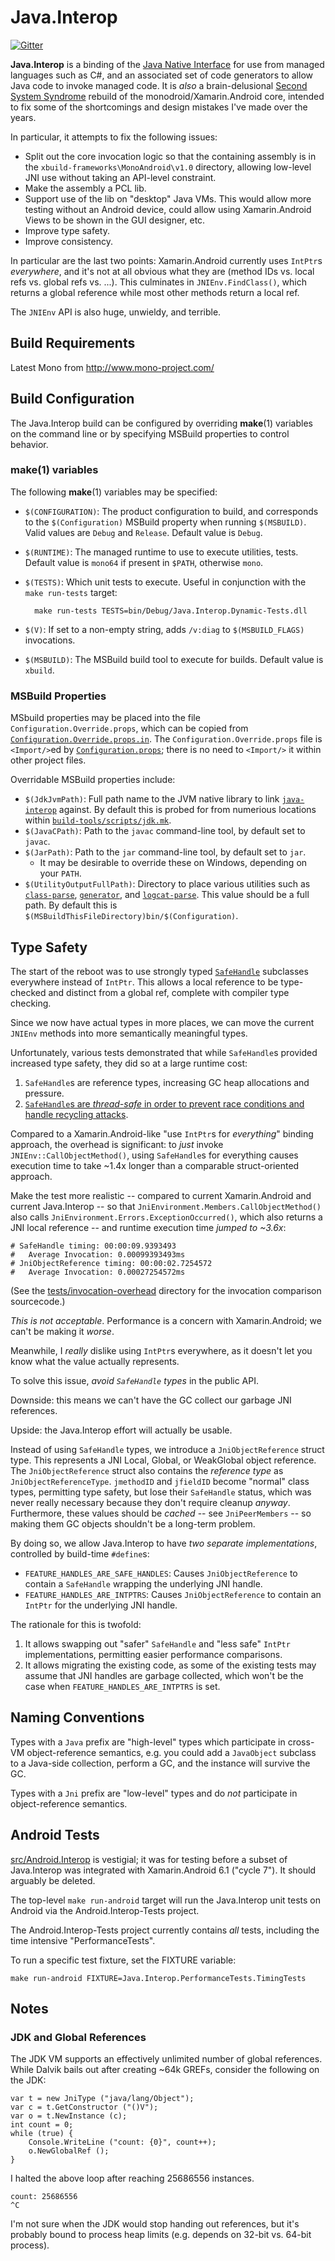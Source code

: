 # Java.Interop

[![Gitter](https://badges.gitter.im/Join%20Chat.svg)](https://gitter.im/xamarin/xamarin-android?utm_source=badge&utm_medium=badge&utm_campaign=pr-badge&utm_content=badge)

**Java.Interop** is a binding of the [Java Native Interface][jni] for use from
managed languages such as C#, and an associated set of code generators to
allow Java code to invoke managed code. It is *also* a brain-delusional
[Second System Syndrome][sss] rebuild of the monodroid/Xamarin.Android core,
intended to fix some of the shortcomings and design mistakes I've made over the years.

[jni]: http://docs.oracle.com/javase/8/docs/technotes/guides/jni/spec/jniTOC.html
[sss]: http://en.wikipedia.org/wiki/Second-system_effect

In particular, it attempts to fix the following issues: 

* Split out the core invocation logic so that the containing assembly is in the
  `xbuild-frameworks\MonoAndroid\v1.0` directory, allowing low-level JNI use
  without taking an API-level constraint.
* Make the assembly a PCL lib.
* Support use of the lib on "desktop" Java VMs. This would allow more testing
  without an Android device, could allow using Xamarin.Android Views to be shown
  in the GUI designer, etc.
* Improve type safety.
* Improve consistency.

In particular are the last two points: Xamarin.Android currently uses `IntPtr`s
*everywhere*, and it's not at all obvious what they are (method IDs vs.
local refs vs. global refs vs. ...). This culminates in `JNIEnv.FindClass()`,
which returns a global reference while most other methods return a local ref.

The `JNIEnv` API is also huge, unwieldy, and terrible.

## Build Requirements

Latest Mono from http://www.mono-project.com/

## Build Configuration

The Java.Interop build can be configured by overriding **make**(1) variables
on the command line or by specifying MSBuild properties to control behavior.

### **make**(1) variables

The following **make**(1) variables may be specified:

* `$(CONFIGURATION)`: The product configuration to build, and corresponds
    to the `$(Configuration)` MSBuild property when running `$(MSBUILD)`.
    Valid values are `Debug` and `Release`. Default value is `Debug`.
* `$(RUNTIME)`: The managed runtime to use to execute utilities, tests.
    Default value is `mono64` if present in `$PATH`, otherwise `mono`.
* `$(TESTS)`: Which unit tests to execute. Useful in conjunction with the
    `make run-tests` target:

        make run-tests TESTS=bin/Debug/Java.Interop.Dynamic-Tests.dll

* `$(V)`: If set to a non-empty string, adds `/v:diag` to `$(MSBUILD_FLAGS)`
    invocations.
* `$(MSBUILD)`: The MSBuild build tool to execute for builds.
    Default value is `xbuild`.


### MSBuild Properties

MSbuild properties may be placed into the file `Configuration.Override.props`,
which can be copied from
[`Configuration.Override.props.in`](Configuration.Override.props.in).
The `Configuration.Override.props` file is `<Import/>`ed by
[`Configuration.props`](Configuration.props); there is no need to `<Import/>`
it within other project files.

Overridable MSBuild properties include:

* `$(JdkJvmPath)`: Full path name to the JVM native library to link
    [`java-interop`](src/java-interop) against. By default this is
    probed for from numerious locations within
    [`build-tools/scripts/jdk.mk`](build-tools/scripts/jdk.mk).
* `$(JavaCPath)`: Path to the `javac` command-line tool, by default set to `javac`.
* `$(JarPath)`: Path to the `jar` command-line tool, by default set to `jar`.
  * It may be desirable to override these on Windows, depending on your `PATH`.
* `$(UtilityOutputFullPath)`: Directory to place various utilities such as
    [`class-parse`](tools/class-parse), [`generator`](tools/generator),
    and [`logcat-parse`](tools/logcat-parse). This value should be a full path.
    By default this is `$(MSBuildThisFileDirectory)bin/$(Configuration)`.


## Type Safety

The start of the reboot was to use strongly typed [`SafeHandle`][SafeHandle]
subclasses everywhere instead of `IntPtr`. This allows a local reference to be
type-checked and distinct from a global ref, complete with compiler
type checking.

[SafeHandle]: http://msdn.microsoft.com/en-us/library/system.runtime.interopservices.safehandle.aspx

Since we now have actual types in more places, we can move the current `JNIEnv`
methods into more semantically meaningful types.

Unfortunately, various tests demonstrated that while `SafeHandle`s provided
increased type safety, they did so at a large runtime cost:

1. `SafeHandle`s are reference types, increasing GC heap allocations and pressure.
2. [`SafeHandle`s are *thread-safe* in order to prevent race conditions and handle recycling attacks][reliability].

[reliability]: http://blogs.msdn.com/b/bclteam/archive/2005/03/16/396900.aspx

Compared to a Xamarin.Android-like "use `IntPtr`s for *everything*" binding
approach, the overhead is significant: to *just* invoke
`JNIEnv::CallObjectMethod()`, using `SafeHandle`s for everything causes
execution time to take ~1.4x longer than a comparable struct-oriented approach.

Make the test more realistic -- compared to current Xamarin.Android and
current Java.Interop -- so that `JniEnvironment.Members.CallObjectMethod()`
also calls `JniEnvironment.Errors.ExceptionOccurred()`, which also returns
a JNI local reference -- and runtime execution time *jumped to ~3.6x*:

    # SafeHandle timing: 00:00:09.9393493
    #	Average Invocation: 0.00099393493ms
    # JniObjectReference timing: 00:00:02.7254572
    #	Average Invocation: 0.00027254572ms

(See the [tests/invocation-overhead](tests/invocation-overhead) directory
for the invocation comparison sourcecode.)

*This is not acceptable*. Performance is a concern with Xamarin.Android;
we can't be making it *worse*.

Meanwhile, I *really* dislike using `IntPtr`s everywhere, as it doesn't let you
know what the value actually represents.

To solve this issue, *avoid `SafeHandle` types* in the public API.

Downside: this means we can't have the GC collect our garbage JNI references.

Upside: the Java.Interop effort will actually be usable.

Instead of using `SafeHandle` types, we introduce a
`JniObjectReference` struct type. This represents a JNI Local, Global, or
WeakGlobal object reference. The `JniObjectReference` struct also contains
the *reference type* as `JniObjectReferenceType`.
`jmethodID` and `jfieldID` become "normal" class types, permitting type safety,
but lose their `SafeHandle` status, which was never really necessary because
they don't require cleanup *anyway*. Furthermore, these values should be
*cached* -- see `JniPeerMembers` -- so making them GC objects shouldn't be
a long-term problem.

By doing so, we allow Java.Interop to have *two separate implementations*,
controlled by build-time `#define`s:

* `FEATURE_HANDLES_ARE_SAFE_HANDLES`: Causes `JniObjectReference` to
    contain a `SafeHandle` wrapping the underlying JNI handle.
* `FEATURE_HANDLES_ARE_INTPTRS`: Causes `JniObjectReference` to contain
    an `IntPtr` for the underlying JNI handle.

The rationale for this is twofold:

1. It allows swapping out "safer" `SafeHandle` and "less safe" `IntPtr`
    implementations, permitting easier performance comparisons.
2. It allows migrating the existing code, as some of the existing
    tests may assume that JNI handles are garbage collected, which
    won't be the case when `FEATURE_HANDLES_ARE_INTPTRS` is set.


## Naming Conventions

Types with a `Java` prefix are "high-level" types which participate in cross-VM
object-reference semantics, e.g. you could add a `JavaObject` subclass to a
Java-side collection, perform a GC, and the instance will survive the GC.

Types with a `Jni` prefix are "low-level" types and do *not* participate in
object-reference semantics.

## Android Tests

[src/Android.Interop](src/Android.Interop) is vestigial; it was for
testing before a subset of Java.Interop was integrated with
Xamarin.Android 6.1 ("cycle 7"). It should arguably be deleted.

The top-level `make run-android` target will run the Java.Interop unit tests
on Android via the Android.Interop-Tests project.

The Android.Interop-Tests project currently contains *all* tests, including
the time intensive "PerformanceTests".

To run a specific test fixture, set the FIXTURE variable:

    make run-android FIXTURE=Java.Interop.PerformanceTests.TimingTests

## Notes

### JDK and Global References

The JDK VM supports an effectively unlimited number of global references.
While Dalvik bails out after creating ~64k GREFs, consider the following
on the JDK:

    var t = new JniType ("java/lang/Object");
    var c = t.GetConstructor ("()V");
    var o = t.NewInstance (c);
    int count = 0;
    while (true) {
        Console.WriteLine ("count: {0}", count++);
        o.NewGlobalRef ();
    }

I halted the above loop after reaching 25686556 instances.

    count: 25686556
    ^C

I'm not sure when the JDK would stop handing out references, but it's probably
bound to process heap limits (e.g. depends on 32-bit vs. 64-bit process).


